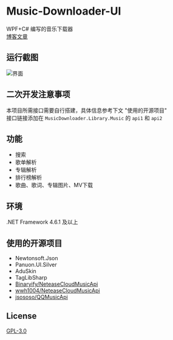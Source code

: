 # Music-Downloader-UI
WPF+C# 编写的音乐下载器<br>
[博客文章](https://www.nitianblog.com/?p=496)

## 运行截图
![界面](/Music-Downloader-UI/Images/PIC.png)

## 二次开发注意事项
本项目所需接口需要自行搭建，具体信息参考下文 "使用的开源项目"<br>
接口链接添加在 `MusicDownloader.Library.Music` 的 `api1` 和 `api2`

## 功能
* 搜索
* 歌单解析
* 专辑解析
* 排行榜解析
* 歌曲、歌词、专辑图片、MV下载

## 环境
.NET Framework 4.6.1 及以上

## 使用的开源项目
* Newtonsoft.Json
* Panuon.UI.Silver
* AduSkin
* TagLibSharp
* [Binaryify/NeteaseCloudMusicApi](https://github.com/Binaryify/NeteaseCloudMusicApi)
* [wwh1004/NeteaseCloudMusicApi](https://github.com/wwh1004/NeteaseCloudMusicApi)
* [jsososo/QQMusicApi](https://github.com/jsososo/QQMusicApi)

## License
[GPL-3.0](https://github.com/NiTian1207/Music-Downloader-New-UI/blob/master/LICENSE)
